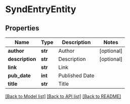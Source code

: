 # SyndEntryEntity

## Properties
Name | Type | Description | Notes
------------ | ------------- | ------------- | -------------
**author** | **str** | Author | [optional] 
**description** | **str** | Description | [optional] 
**link** | **str** | Link | 
**pub_date** | **int** | Published Date | 
**title** | **str** | Title | 

[[Back to Model list]](../README.md#documentation-for-models) [[Back to API list]](../README.md#documentation-for-api-endpoints) [[Back to README]](../README.md)



